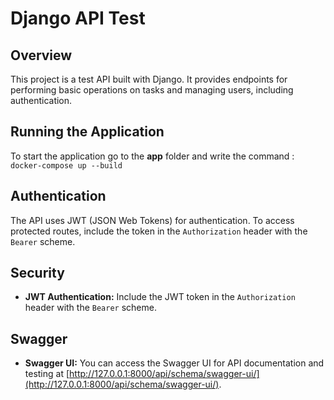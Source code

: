 
# Django API Test

## Overview

This project is a test API built with Django. It provides endpoints for performing basic operations on tasks and managing users, including authentication.

## Running the Application

To start the application go to the **app** folder and write the command : ` docker-compose up --build`

## Authentication

The API uses JWT (JSON Web Tokens) for authentication. To access protected routes, include the token in the `Authorization` header with the `Bearer` scheme.


## Security

- **JWT Authentication:** Include the JWT token in the `Authorization` header with the `Bearer` scheme.

## Swagger
- **Swagger UI:** You can access the Swagger UI for API documentation and testing at [http://127.0.0.1:8000/api/schema/swagger-ui/](http://127.0.0.1:8000/api/schema/swagger-ui/).